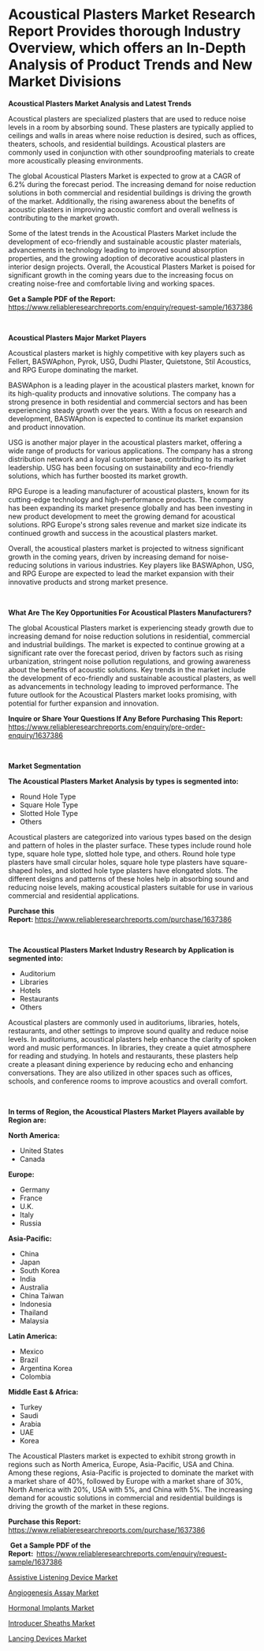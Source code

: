 <p><h1>Acoustical Plasters Market Research Report Provides thorough Industry Overview, which offers an In-Depth Analysis of Product Trends and New Market Divisions</h1></p><p><strong>Acoustical Plasters Market Analysis and Latest Trends</strong></p>
<p><p>Acoustical plasters are specialized plasters that are used to reduce noise levels in a room by absorbing sound. These plasters are typically applied to ceilings and walls in areas where noise reduction is desired, such as offices, theaters, schools, and residential buildings. Acoustical plasters are commonly used in conjunction with other soundproofing materials to create more acoustically pleasing environments.</p><p>The global Acoustical Plasters Market is expected to grow at a CAGR of 6.2% during the forecast period. The increasing demand for noise reduction solutions in both commercial and residential buildings is driving the growth of the market. Additionally, the rising awareness about the benefits of acoustic plasters in improving acoustic comfort and overall wellness is contributing to the market growth.</p><p>Some of the latest trends in the Acoustical Plasters Market include the development of eco-friendly and sustainable acoustic plaster materials, advancements in technology leading to improved sound absorption properties, and the growing adoption of decorative acoustical plasters in interior design projects. Overall, the Acoustical Plasters Market is poised for significant growth in the coming years due to the increasing focus on creating noise-free and comfortable living and working spaces.</p></p>
<p><strong>Get a Sample PDF of the Report:&nbsp;</strong> <a href="https://www.reliableresearchreports.com/enquiry/request-sample/1637386">https://www.reliableresearchreports.com/enquiry/request-sample/1637386</a></p>
<p>&nbsp;</p>
<p><strong>Acoustical Plasters Major Market Players</strong></p>
<p><p>Acoustical plasters market is highly competitive with key players such as Fellert, BASWAphon, Pyrok, USG, Dudhi Plaster, Quietstone, Stil Acoustics, and RPG Europe dominating the market. </p><p>BASWAphon is a leading player in the acoustical plasters market, known for its high-quality products and innovative solutions. The company has a strong presence in both residential and commercial sectors and has been experiencing steady growth over the years. With a focus on research and development, BASWAphon is expected to continue its market expansion and product innovation.</p><p>USG is another major player in the acoustical plasters market, offering a wide range of products for various applications. The company has a strong distribution network and a loyal customer base, contributing to its market leadership. USG has been focusing on sustainability and eco-friendly solutions, which has further boosted its market growth.</p><p>RPG Europe is a leading manufacturer of acoustical plasters, known for its cutting-edge technology and high-performance products. The company has been expanding its market presence globally and has been investing in new product development to meet the growing demand for acoustical solutions. RPG Europe's strong sales revenue and market size indicate its continued growth and success in the acoustical plasters market.</p><p>Overall, the acoustical plasters market is projected to witness significant growth in the coming years, driven by increasing demand for noise-reducing solutions in various industries. Key players like BASWAphon, USG, and RPG Europe are expected to lead the market expansion with their innovative products and strong market presence.</p></p>
<p>&nbsp;</p>
<p><strong>What Are The Key Opportunities For Acoustical Plasters Manufacturers?</strong></p>
<p><p>The global Acoustical Plasters market is experiencing steady growth due to increasing demand for noise reduction solutions in residential, commercial and industrial buildings. The market is expected to continue growing at a significant rate over the forecast period, driven by factors such as rising urbanization, stringent noise pollution regulations, and growing awareness about the benefits of acoustic solutions. Key trends in the market include the development of eco-friendly and sustainable acoustical plasters, as well as advancements in technology leading to improved performance. The future outlook for the Acoustical Plasters market looks promising, with potential for further expansion and innovation.</p></p>
<p><strong>Inquire or Share Your Questions If Any Before Purchasing This Report:</strong> <a href="https://www.reliableresearchreports.com/enquiry/pre-order-enquiry/1637386">https://www.reliableresearchreports.com/enquiry/pre-order-enquiry/1637386</a></p>
<p>&nbsp;</p>
<p><strong>Market Segmentation</strong></p>
<p><strong>The Acoustical Plasters Market Analysis by types is segmented into:</strong></p>
<p><ul><li>Round Hole Type</li><li>Square Hole Type</li><li>Slotted Hole Type</li><li>Others</li></ul></p>
<p><p>Acoustical plasters are categorized into various types based on the design and pattern of holes in the plaster surface. These types include round hole type, square hole type, slotted hole type, and others. Round hole type plasters have small circular holes, square hole type plasters have square-shaped holes, and slotted hole type plasters have elongated slots. The different designs and patterns of these holes help in absorbing sound and reducing noise levels, making acoustical plasters suitable for use in various commercial and residential applications.</p></p>
<p><strong>Purchase this Report:&nbsp;</strong><a href="https://www.reliableresearchreports.com/purchase/1637386">https://www.reliableresearchreports.com/purchase/1637386</a></p>
<p>&nbsp;</p>
<p><strong>The Acoustical Plasters Market Industry Research by Application is segmented into:</strong></p>
<p><ul><li>Auditorium</li><li>Libraries</li><li>Hotels</li><li>Restaurants</li><li>Others</li></ul></p>
<p><p>Acoustical plasters are commonly used in auditoriums, libraries, hotels, restaurants, and other settings to improve sound quality and reduce noise levels. In auditoriums, acoustical plasters help enhance the clarity of spoken word and music performances. In libraries, they create a quiet atmosphere for reading and studying. In hotels and restaurants, these plasters help create a pleasant dining experience by reducing echo and enhancing conversations. They are also utilized in other spaces such as offices, schools, and conference rooms to improve acoustics and overall comfort.</p></p>
<p>&nbsp;</p>
<p><strong>In terms of Region, the Acoustical Plasters Market Players available by Region are:</strong></p>
<p>
    <p> <strong> North America: </strong>
        <ul>
            <li>United States</li>
            <li>Canada</li>
        </ul>
        </p> 
    <p> <strong> Europe: </strong>
        <ul>
            <li>Germany</li>
            <li>France</li>
            <li>U.K.</li>
            <li>Italy</li>
            <li>Russia</li>
        </ul>
        </p> 
    <p> <strong> Asia-Pacific: </strong>
        <ul>
            <li>China</li>
            <li>Japan</li>
            <li>South Korea</li>
            <li>India</li>
            <li>Australia</li>
            <li>China Taiwan</li>
            <li>Indonesia</li>
            <li>Thailand</li>
            <li>Malaysia</li>
        </ul>
        </p> 
    <p> <strong> Latin America: </strong>
        <ul>
            <li>Mexico</li>
            <li>Brazil</li>
            <li>Argentina Korea</li>
            <li>Colombia</li>
        </ul>
        </p> 
    <p> <strong> Middle East & Africa: </strong>
        <ul>
            <li>Turkey</li>
            <li>Saudi</li>
            <li>Arabia</li>
            <li>UAE</li>
            <li>Korea</li>
        </ul>
    </p>
    </p>
<p><p>The Acoustical Plasters market is expected to exhibit strong growth in regions such as North America, Europe, Asia-Pacific, USA and China. Among these regions, Asia-Pacific is projected to dominate the market with a market share of 40%, followed by Europe with a market share of 30%, North America with 20%, USA with 5%, and China with 5%. The increasing demand for acoustic solutions in commercial and residential buildings is driving the growth of the market in these regions.</p></p>
<p><strong>Purchase this Report: </strong><a href="https://www.reliableresearchreports.com/purchase/1637386">https://www.reliableresearchreports.com/purchase/1637386</a></p>
<p>&nbsp;<strong>Get a Sample PDF of the Report:&nbsp;&nbsp;</strong><a href="https://www.reliableresearchreports.com/enquiry/request-sample/1637386">https://www.reliableresearchreports.com/enquiry/request-sample/1637386</a></p>
<p><strong></strong></p>
<p><p><a href="https://medium.com/p/019569c2bd6d/edit">Assistive Listening Device Market</a></p><p><a href="https://medium.com/p/6725f7ba315e/edit">Angiogenesis Assay Market</a></p><p><a href="https://medium.com/p/b4e3ea25f595/edit">Hormonal Implants Market</a></p><p><a href="https://medium.com/p/2953300cb624/edit">Introducer Sheaths Market</a></p><p><a href="https://medium.com/p/511f93ee990b/edit">Lancing Devices Market</a></p></p>